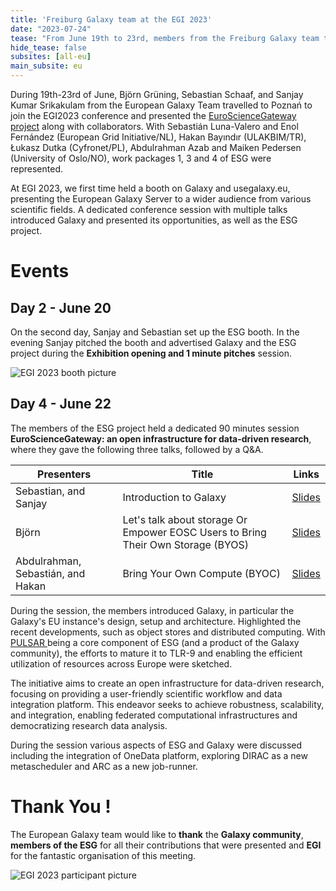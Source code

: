 ```yaml
---
title: 'Freiburg Galaxy team at the EGI 2023'
date: "2023-07-24"
tease: "From June 19th to 23rd, members from the Freiburg Galaxy team travelled to Poznań, Poland to participate and present the EuroScienceGateway (ESG) project at the EGI 2023"
hide_tease: false
subsites: [all-eu]
main_subsite: eu
---
```


During 19th-23rd of June, Björn Grüning, Sebastian Schaaf, and Sanjay Kumar Srikakulam from the European Galaxy Team travelled to Poznań to join the EGI2023 conference and presented the [EuroScienceGateway project](https://galaxyproject.org/projects/esg/) along with collaborators. With Sebastián Luna-Valero and Enol Fernández (European Grid Initiative/NL), Hakan Bayındır (ULAKBIM/TR), Łukasz Dutka (Cyfronet/PL), Abdulrahman Azab and Maiken Pedersen (University of Oslo/NO), work packages 1, 3 and 4 of ESG were represented. 

At EGI 2023, we first time held a booth on Galaxy and usegalaxy.eu, presenting the European Galaxy Server to a wider audience from various scientific fields. A dedicated conference session with multiple talks introduced Galaxy and presented its opportunities, as well as the ESG project.

# Events

## Day 2 - June 20

On the second day, Sanjay and Sebastian set up the ESG booth. In the evening Sanjay pitched the booth and advertised Galaxy and the ESG project during the **Exhibition opening and 1 minute pitches** session.

![EGI 2023 booth picture](./EGI_2023_booth.jpg)

## Day 4 - June 22

The members of the ESG project held a dedicated 90 minutes session **EuroScienceGateway: an open infrastructure for data-driven research**, where they gave the following three talks, followed by a Q&A.

| Presenters | Title | Links |
|---|---|---|
| Sebastian, and Sanjay | Introduction to Galaxy | [Slides](https://docs.google.com/presentation/d/e/2PACX-1vQfHWkU_rg2KaNe58Fp341Il_Y0UxMnQvPA1REs90WvfLfksNvQMcKzn2TVBnd8DQ/pub?start=true&loop=true&delayms=3000) |
| Björn | Let's talk about storage Or Empower EOSC Users to Bring Their Own Storage (BYOS) | [Slides](https://docs.google.com/presentation/d/e/2PACX-1vQVTNtkCPMPGE53RGvqmitR__xEI0Rq0gZjwnLkWERNJ7B7_vuaFqOMF7KXDIXA4w/pub?start=true&loop=true&delayms=3000) |
| Abdulrahman, Sebastián, and Hakan | Bring Your Own Compute (BYOC) | [Slides](https://docs.google.com/presentation/d/e/2PACX-1vQg8bu0q3RomaQwQmN50saGHNsiRfzO0rg15fB3Nej9aFLF8X4uuLRDHdSeeb8z4Q/pub?start=true&loop=true&delayms=3000) |

During the session, the members introduced Galaxy,  in particular the Galaxy's EU instance's design, setup and architecture. Highlighted the recent developments, such as object stores and distributed computing. With [PULSAR ](https://pulsar-network.readthedocs.io/en/latest/index.html) being a core component of ESG (and a product of the Galaxy community), the efforts to mature it to TLR-9 and enabling the efficient utilization of resources across Europe were sketched.

The initiative aims to create an open infrastructure for data-driven research, focusing on providing a user-friendly scientific workflow and data integration platform. This endeavor seeks to achieve robustness, scalability, and integration, enabling federated computational infrastructures and democratizing research data analysis.

During the session various aspects of ESG and Galaxy were discussed including the integration of OneData platform, exploring DIRAC as a new metascheduler and ARC as a new job-runner.

# Thank You !

The European Galaxy team would like to **thank** the **Galaxy community**, **members of the ESG** for all their contributions that were presented and **EGI** for the fantastic organisation of this meeting.

![EGI 2023 participant picture](https://pbs.twimg.com/media/Fznr0-OWYAEJ85a?format=jpg&name=large)
